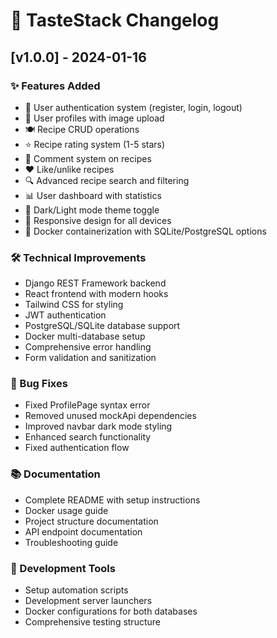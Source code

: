 # 📝 TasteStack Changelog

## [v1.0.0] - 2024-01-16

### ✨ Features Added
- 🔐 User authentication system (register, login, logout)
- 👤 User profiles with image upload
- 🍽️ Recipe CRUD operations
- ⭐ Recipe rating system (1-5 stars)
- 💬 Comment system on recipes
- ❤️ Like/unlike recipes
- 🔍 Advanced recipe search and filtering
- 📊 User dashboard with statistics
- 🌙 Dark/Light mode theme toggle
- 📱 Responsive design for all devices
- 🐳 Docker containerization with SQLite/PostgreSQL options

### 🛠️ Technical Improvements
- Django REST Framework backend
- React frontend with modern hooks
- Tailwind CSS for styling
- JWT authentication
- PostgreSQL/SQLite database support
- Docker multi-database setup
- Comprehensive error handling
- Form validation and sanitization

### 🐛 Bug Fixes
- Fixed ProfilePage syntax error
- Removed unused mockApi dependencies
- Improved navbar dark mode styling
- Enhanced search functionality
- Fixed authentication flow

### 📚 Documentation
- Complete README with setup instructions
- Docker usage guide
- Project structure documentation
- API endpoint documentation
- Troubleshooting guide

### 🔧 Development Tools
- Setup automation scripts
- Development server launchers
- Docker configurations for both databases
- Comprehensive testing structure